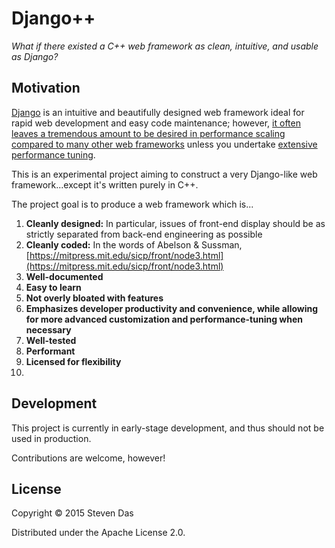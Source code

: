 # Django++

*What if there existed a C++ web framework as clean, intuitive, and usable as Django?*

## Motivation

[Django](https://www.djangoproject.com) is an intuitive and beautifully designed web framework ideal for rapid web development and easy code maintenance; however, [it often leaves a tremendous amount to be desired in performance scaling compared to many other web frameworks](http://www.infoq.com/news/2014/05/benchmark-web-framework) unless you undertake [extensive performance tuning](https://highperformancedjango.com/).

This is an experimental project aiming to construct a very Django-like web framework...except it's written purely in C++.

The project goal is to produce a web framework which is...

  1. **Cleanly designed:**  In particular, issues of front-end display should be as strictly separated from back-end engineering as possible
  2. **Cleanly coded:** In the words of Abelson & Sussman, [https://mitpress.mit.edu/sicp/front/node3.html](https://mitpress.mit.edu/sicp/front/node3.html)
  3. **Well-documented**
  4. **Easy to learn**
  5. **Not overly bloated with features**
  6. **Emphasizes developer productivity and convenience, while allowing for more advanced customization and performance-tuning when necessary**
  7. **Well-tested**
  8. **Performant**
  9. **Licensed for flexibility**
  10. 
  
## Development

This project is currently in early-stage development, and thus should not be used in production.

Contributions are welcome, however!

## License

Copyright © 2015 Steven Das

Distributed under the Apache License 2.0.
